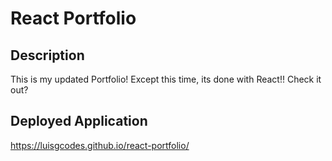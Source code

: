 # React Portfolio
## Description
This is my updated Portfolio! Except this time, its done with React!! Check it out?  

## Deployed Application 
https://luisgcodes.github.io/react-portfolio/
